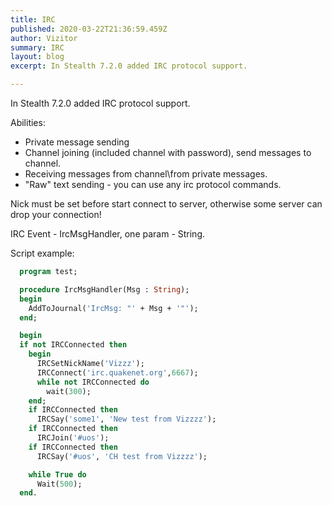 ```yaml
---
title: IRC
published: 2020-03-22T21:36:59.459Z
author: Vizitor
summary: IRC
layout: blog
excerpt: In Stealth 7.2.0 added IRC protocol support.

---
```


[//]: # (#  Work with IRC)

In Stealth 7.2.0 added IRC protocol support.

Abilities:
* Private message sending
* Channel joining (included channel with password), send messages to channel.
* Receiving messages from channel\from private messages.  
* "Raw" text sending - you can use any irc protocol commands. 

Nick must be set before start connect to server, otherwise some server can drop your connection!

IRC Event - IrcMsgHandler, one param - String.


Script example:

```pascal
  program test;

  procedure IrcMsgHandler(Msg : String);
  begin
    AddToJournal('IrcMsg: "' + Msg + '"');
  end; 

  begin 
  if not IRCConnected then
    begin        
      IRCSetNickName('Vizzz');
      IRCConnect('irc.quakenet.org',6667);
      while not IRCConnected do
        wait(300);
    end;   
    if IRCConnected then
      IRCSay('some1', 'New test from Vizzzz');
    if IRCConnected then
      IRCJoin('#uos');
    if IRCConnected then
      IRCSay('#uos', 'CH test from Vizzzz');    

    while True do 
      Wait(500);
  end.
```
